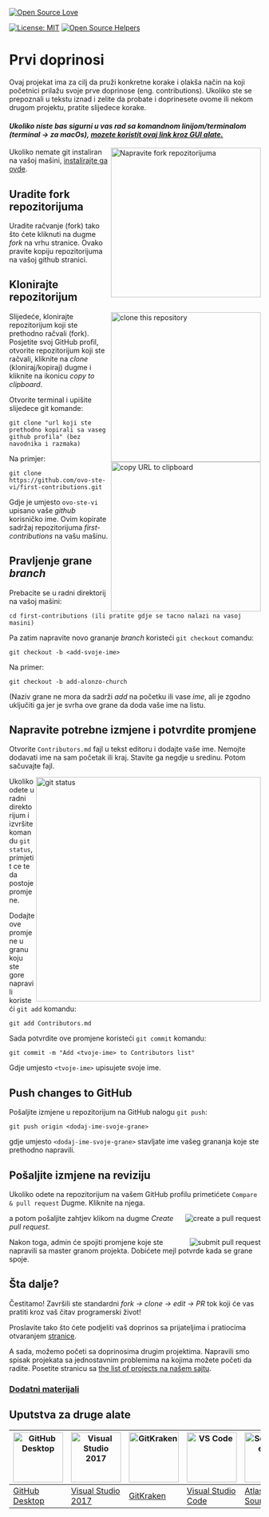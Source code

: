[![Open Source Love](https://badges.frapsoft.com/os/v1/open-source.svg?v=103)](https://github.com/ellerbrock/open-source-badges/)

[![License: MIT](https://img.shields.io/badge/License-MIT-green.svg)](https://opensource.org/licenses/MIT)
[![Open Source Helpers](https://www.codetriage.com/roshanjossey/first-contributions/badges/users.svg)](https://www.codetriage.com/roshanjossey/first-contributions)

# Prvi doprinosi

Ovaj projekat ima za cilj da pruži konkretne korake i olakša način na koji početnici prilažu svoje prve doprinose (eng. contributions). Ukoliko ste se prepoznali u tekstu iznad i zelite da probate i doprinesete ovome ili nekom drugom projektu, pratite slijedece korake.

#### _Ukoliko niste bas sigurni u vas rad sa komandnom linijom/terminalom (terminal -> za macOs), [mozete koristit ovaj link kroz GUI alate.](#Uputstva-za-druge-alate)_

<img align="right" width="300" src="https://firstcontributions.github.io/assets/Readme/fork.png" alt="Napravite fork repozitorijuma" />

Ukoliko nemate git instaliran na vašoj mašini, [instalirajte ga ovde](https://help.github.com/articles/set-up-git/).

## Uradite fork repozitorijuma

Uradite račvanje (fork) tako što ćete kliknuti na dugme _fork_ na vrhu stranice. Ovako pravite kopiju repozitorijuma na vašoj github stranici.

## Klonirajte repozitorijum

<img align="right" width="300" src="https://firstcontributions.github.io/assets/Readme/clone.png" alt="clone this repository" />

Slijedeće, klonirajte repozitorijum koji ste prethodno račvali (fork). Posjetite svoj GitHub profil, otvorite repozitorijum koji ste račvali, kliknite na _clone_ (kloniraj/kopiraj) dugme i kliknite na ikonicu _copy to clipboard_.

Otvorite terminal i upišite slijedece git komande:

```
git clone "url koji ste prethodno kopirali sa vaseg github profila" (bez navodnika i razmaka)
```

<img align="right" width="300" src="https://firstcontributions.github.io/assets/Readme/copy-to-clipboard.png" alt="copy URL to clipboard" />

Na primjer:

```
git clone https://github.com/ovo-ste-vi/first-contributions.git
```

Gdje je umjesto `ovo-ste-vi` upisano vaše _github_ korisničko ime. Ovim kopirate sadržaj repozitorijuma _first-contributions_ na vašu mašinu.

## Pravljenje grane _branch_

Prebacite se u radni direktorij na vašoj mašini:

```
cd first-contributions (ili pratite gdje se tacno nalazi na vasoj masini)
```

Pa zatim napravite novo grananje _branch_ koristeći `git checkout` comandu:

```
git checkout -b <add-svoje-ime>
```

Na primer:

```
git checkout -b add-alonzo-church
```

(Naziv grane ne mora da sadrži _add_ na početku ili vase _ime_, ali je zgodno uključiti ga jer je svrha ove grane da doda vaše ime na listu.

## Napravite potrebne izmjene i potvrdite promjene

Otvorite `Contributors.md` fajl u tekst editoru i dodajte vaše ime. Nemojte dodavati ime na sam početak ili kraj. Stavite ga negdje u sredinu. Potom sačuvajte fajl.

<img align="right" width="450" src="https://firstcontributions.github.io/assets/Readme/git-status.png" alt="git status" />

Ukoliko odete u radni direktorijum i izvršite komandu `git status`, primjetit ce te da postoje promjene.

Dodajte ove promjene u granu koju ste gore napravili koristeći `git add` komandu:

```
git add Contributors.md
```

Sada potvrdite ove promjene koristeći `git commit` komandu:

```
git commit -m "Add <tvoje-ime> to Contributors list"
```

Gdje umjesto `<tvoje-ime>` upisujete svoje ime.

## Push changes to GitHub

Pošaljite izmjene u repozitorijum na GitHub nalogu `git push`:

```
git push origin <dodaj-ime-svoje-grane>
```

gdje umjesto `<dodaj-ime-svoje-grane>` stavljate ime vašeg grananja koje ste prethodno napravili.

## Pošaljite izmjene na reviziju

Ukoliko odete na repozitorijum na vašem GitHub profilu primetićete `Compare & pull request` Dugme. Kliknite na njega.

<img style="float: right;" src="https://firstcontributions.github.io/assets/Readme/compare-and-pull.png" alt="create a pull request" />

a potom pošaljite zahtjev klikom na dugme _Create pull request_.

<img style="float: right;" src="https://firstcontributions.github.io/assets/Readme/submit-pull-request.png" alt="submit pull request" />

Nakon toga, admin će spojiti promjene koje ste napravili sa master granom projekta. Dobićete mejl potvrde kada se grane spoje.

## Šta dalje?

Čestitamo! Završili ste standardni _fork -> clone -> edit -> PR_ tok koji će vas pratiti kroz vaš čitav programerski život!

Proslavite tako što ćete podjeliti vaš doprinos sa prijateljima i pratiocima otvaranjem [stranice](https://firstcontributions.github.io/#social-share).


A sada, možemo početi sa doprinosima drugim projektima. Napravili smo spisak projekata sa jednostavnim problemima na kojima možete početi da radite. Posetite stranicu sa [the list of projects na našem sajtu](https://firstcontributions.github.io/#project-list).

### [Dodatni materijali](../additional-material/git_workflow_scenarios/additional-material.md)

## Uputstva za druge alate

| <a href="../gui-tool-tutorials/github-desktop-tutorial.md"><img alt="GitHub Desktop" src="https://desktop.github.com/images/desktop-icon.svg" width="100"></a> | <a href="../gui-tool-tutorials/github-windows-vs2017-tutorial.md"><img alt="Visual Studio 2017" src="https://upload.wikimedia.org/wikipedia/commons/c/cd/Visual_Studio_2017_Logo.svg" width="100"></a> | <a href="../gui-tool-tutorials/gitkraken-tutorial.md"><img alt="GitKraken" src="https://firstcontributions.github.io/assets/gui-tool-tutorials/gitkraken-tutorial/gk-icon.png" width="100"></a> | <a href="../gui-tool-tutorials/github-windows-vs-code-tutorial.md"><img alt="VS Code" src="https://upload.wikimedia.org/wikipedia/commons/1/1c/Visual_Studio_Code_1.35_icon.png" width=100></a> | <a href="../gui-tool-tutorials/sourcetree-macos-tutorial.md"><img alt="Sourcetree App" src="https://wac-cdn.atlassian.com/dam/jcr:81b15cde-be2e-4f4a-8af7-9436f4a1b431/Sourcetree-icon-blue.svg" width=100></a> | <a href="../gui-tool-tutorials/github-windows-intellij-tutorial.md"><img alt="IntelliJ IDEA" src="https://upload.wikimedia.org/wikipedia/commons/thumb/9/9c/IntelliJ_IDEA_Icon.svg/512px-IntelliJ_IDEA_Icon.svg.png" width=100></a> |
| --- | --- | --- | --- | --- | --- |
| [GitHub Desktop](../gui-tool-tutorials/github-desktop-tutorial.md) | [Visual Studio 2017](../gui-tool-tutorials/github-windows-vs2017-tutorial.md) | [GitKraken](../gui-tool-tutorials/gitkraken-tutorial.md) | [Visual Studio Code](../gui-tool-tutorials/github-windows-vs-code-tutorial.md) | [Atlassian Sourcetree](../gui-tool-tutorials/sourcetree-macos-tutorial.md) | [IntelliJ IDEA](../gui-tool-tutorials/github-windows-intellij-tutorial.md) |
